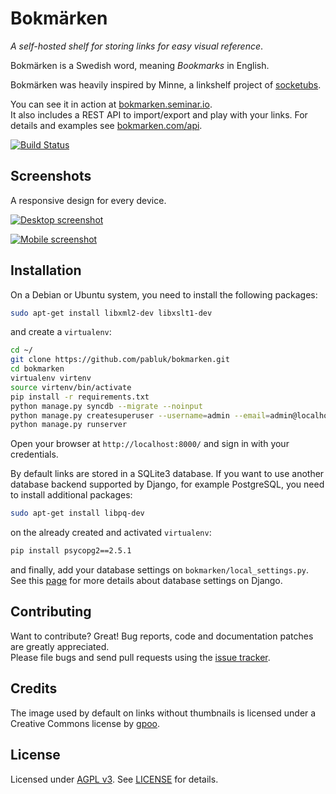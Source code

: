 Bokmärken
=========

_A self-hosted shelf for storing links for easy visual reference_.

Bokmärken is a Swedish word, meaning _Bookmarks_ in English.

Bokmärken was heavily inspired by Minne, a linkshelf project of [socketubs](https://github.com/socketubs).

You can see it in action at [bokmarken.seminar.io](http://bokmarken.seminar.io/).  
It also includes a REST API to import/export and play with your links. For details and examples see [bokmarken.com/api](http://bokmarken.seminar.io/api/).

[![Build Status](https://travis-ci.org/pabluk/bokmarken.png?branch=master)](https://travis-ci.org/pabluk/bokmarken)


Screenshots
-----------

A responsive design for every device.

[![Desktop screenshot](http://bokmarken.seminar.io/static/screenshots/desktop-lo-res.jpg)](http://bokmarken.seminar.io/static/screenshots/desktop-hi-res.png)

[![Mobile screenshot](http://bokmarken.seminar.io/static/screenshots/nexus4-lo-res.jpg)](http://bokmarken.seminar.io/static/screenshots/nexus4-hi-res.png)


Installation
------------

On a Debian or Ubuntu system, you need to install the following packages:

```bash
sudo apt-get install libxml2-dev libxslt1-dev
```

and create a `virtualenv`:

```bash
cd ~/
git clone https://github.com/pabluk/bokmarken.git
cd bokmarken
virtualenv virtenv
source virtenv/bin/activate
pip install -r requirements.txt
python manage.py syncdb --migrate --noinput
python manage.py createsuperuser --username=admin --email=admin@localhost  # enter a password for the admin user
python manage.py runserver
```

Open your browser at `http://localhost:8000/` and sign in with your credentials.

By default links are stored in a SQLite3 database. If you want to use another database backend supported by Django,
for example PostgreSQL, you need to install additional packages:

```bash
sudo apt-get install libpq-dev
```

on the already created and activated `virtualenv`:

```bash
pip install psycopg2==2.5.1
```

and finally, add your database settings on `bokmarken/local_settings.py`.
See this [page](https://docs.djangoproject.com/en/dev/ref/settings/#databases) for more details
about database settings on Django.


Contributing
------------

Want to contribute? Great! Bug reports, code and documentation patches are greatly appreciated.  
Please file bugs and send pull requests using the [issue tracker](https://github.com/pabluk/bokmarken/issues).


Credits
-------

The image used by default on links without thumbnails is licensed under a Creative Commons license
by [gpoo](http://www.flickr.com/photos/gpoo/9004993292/).


License
-------

Licensed under [AGPL v3](http://www.gnu.org/licenses/agpl-3.0.txt). See [LICENSE](https://raw.github.com/pabluk/bokmarken/master/LICENSE) for details.
